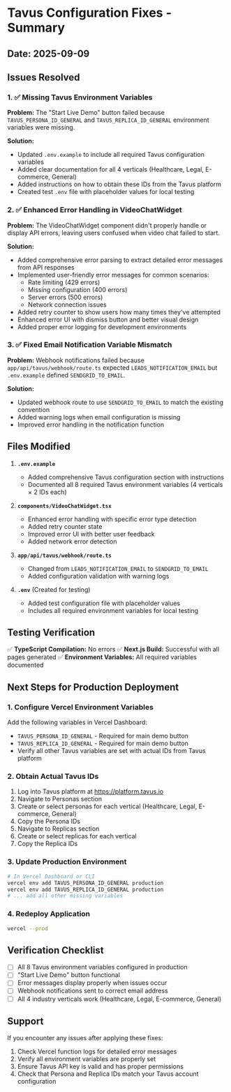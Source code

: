 # Tavus Configuration Fixes - Summary

## Date: 2025-09-09

## Issues Resolved

### 1. ✅ Missing Tavus Environment Variables
**Problem:** The "Start Live Demo" button failed because `TAVUS_PERSONA_ID_GENERAL` and `TAVUS_REPLICA_ID_GENERAL` environment variables were missing.

**Solution:** 
- Updated `.env.example` to include all required Tavus configuration variables
- Added clear documentation for all 4 verticals (Healthcare, Legal, E-commerce, General)
- Added instructions on how to obtain these IDs from the Tavus platform
- Created test `.env` file with placeholder values for local testing

### 2. ✅ Enhanced Error Handling in VideoChatWidget
**Problem:** The VideoChatWidget component didn't properly handle or display API errors, leaving users confused when video chat failed to start.

**Solution:**
- Added comprehensive error parsing to extract detailed error messages from API responses
- Implemented user-friendly error messages for common scenarios:
  - Rate limiting (429 errors)
  - Missing configuration (400 errors)
  - Server errors (500 errors)
  - Network connection issues
- Added retry counter to show users how many times they've attempted
- Enhanced error UI with dismiss button and better visual design
- Added proper error logging for development environments

### 3. ✅ Fixed Email Notification Variable Mismatch
**Problem:** Webhook notifications failed because `app/api/tavus/webhook/route.ts` expected `LEADS_NOTIFICATION_EMAIL` but `.env.example` defined `SENDGRID_TO_EMAIL`.

**Solution:**
- Updated webhook route to use `SENDGRID_TO_EMAIL` to match the existing convention
- Added warning logs when email configuration is missing
- Improved error handling in the notification function

## Files Modified

1. **`.env.example`**
   - Added comprehensive Tavus configuration section with instructions
   - Documented all 8 required Tavus environment variables (4 verticals × 2 IDs each)

2. **`components/VideoChatWidget.tsx`**
   - Enhanced error handling with specific error type detection
   - Added retry counter state
   - Improved error UI with better user feedback
   - Added network error detection

3. **`app/api/tavus/webhook/route.ts`**
   - Changed from `LEADS_NOTIFICATION_EMAIL` to `SENDGRID_TO_EMAIL`
   - Added configuration validation with warning logs

4. **`.env`** (Created for testing)
   - Added test configuration file with placeholder values
   - Includes all required environment variables for local testing

## Testing Verification

✅ **TypeScript Compilation:** No errors
✅ **Next.js Build:** Successful with all pages generated
✅ **Environment Variables:** All required variables documented

## Next Steps for Production Deployment

### 1. Configure Vercel Environment Variables
Add the following variables in Vercel Dashboard:
- `TAVUS_PERSONA_ID_GENERAL` - Required for main demo button
- `TAVUS_REPLICA_ID_GENERAL` - Required for main demo button
- Verify all other Tavus variables are set with actual IDs from Tavus platform

### 2. Obtain Actual Tavus IDs
1. Log into Tavus platform at https://platform.tavus.io
2. Navigate to Personas section
3. Create or select personas for each vertical (Healthcare, Legal, E-commerce, General)
4. Copy the Persona IDs
5. Navigate to Replicas section
6. Create or select replicas for each vertical
7. Copy the Replica IDs

### 3. Update Production Environment
```bash
# In Vercel Dashboard or CLI
vercel env add TAVUS_PERSONA_ID_GENERAL production
vercel env add TAVUS_REPLICA_ID_GENERAL production
# ... add all other missing variables
```

### 4. Redeploy Application
```bash
vercel --prod
```

## Verification Checklist

- [ ] All 8 Tavus environment variables configured in production
- [ ] "Start Live Demo" button functional
- [ ] Error messages display properly when issues occur
- [ ] Webhook notifications sent to correct email address
- [ ] All 4 industry verticals work (Healthcare, Legal, E-commerce, General)

## Support

If you encounter any issues after applying these fixes:
1. Check Vercel function logs for detailed error messages
2. Verify all environment variables are properly set
3. Ensure Tavus API key is valid and has proper permissions
4. Check that Persona and Replica IDs match your Tavus account configuration
